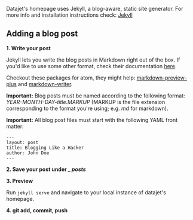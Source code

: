 Datajet's homepage uses Jekyll, a blog-aware, static site generator. For more info and installation instructions check: [Jekyll](http://jekyllrb.com/)

## Adding a blog post

**1. Write your post**

Jekyll lets you write the blog posts in Markdown right out of the box. If you'd like to use some other format, check their documentation [here](http://jekyllrb.com/docs/posts/#content-formats).

Checkout these packages for atom, they might help: [markdown-preview-plus](https://github.com/Galadirith/markdown-preview-plus) and [markdown-writer](https://atom.io/packages/markdown-writer).

**Important:** Blog posts must be named according to the following format: _YEAR-MONTH-DAY-title.MARKUP_ (MARKUP is the file extension corresponding to the format you're using; e.g. _md_ for markdown).

**Important:** All blog post files must start with the following YAML front matter:

    ---
    layout: post
    title: Blogging Like a Hacker
    author: John Doe
    ---

**2. Save your post under _ _posts_**

**3. Preview**

Run `jekyll serve` and navigate to your local instance of datajet's homepage.

**4. git add, commit, push**
